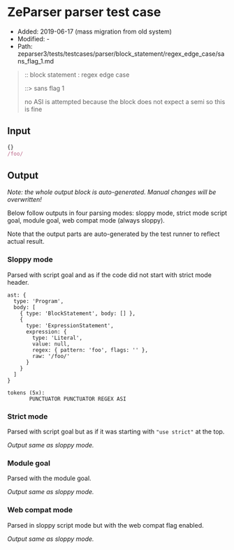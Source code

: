 # ZeParser parser test case

- Added: 2019-06-17 (mass migration from old system)
- Modified: -
- Path: zeparser3/tests/testcases/parser/block_statement/regex_edge_case/sans_flag_1.md

> :: block statement : regex edge case
>
> ::> sans flag 1
>
> no ASI is attempted because the block does not expect a semi so this is fine

## Input

`````js
{}
/foo/
`````

## Output

_Note: the whole output block is auto-generated. Manual changes will be overwritten!_

Below follow outputs in four parsing modes: sloppy mode, strict mode script goal, module goal, web compat mode (always sloppy).

Note that the output parts are auto-generated by the test runner to reflect actual result.

### Sloppy mode

Parsed with script goal and as if the code did not start with strict mode header.

`````
ast: {
  type: 'Program',
  body: [
    { type: 'BlockStatement', body: [] },
    {
      type: 'ExpressionStatement',
      expression: {
        type: 'Literal',
        value: null,
        regex: { pattern: 'foo', flags: '' },
        raw: '/foo/'
      }
    }
  ]
}

tokens (5x):
       PUNCTUATOR PUNCTUATOR REGEX ASI
`````

### Strict mode

Parsed with script goal but as if it was starting with `"use strict"` at the top.

_Output same as sloppy mode._

### Module goal

Parsed with the module goal.

_Output same as sloppy mode._

### Web compat mode

Parsed in sloppy script mode but with the web compat flag enabled.

_Output same as sloppy mode._

